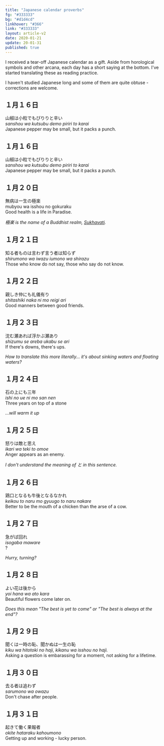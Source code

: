 ```yaml
---
title: "Japanese calendar proverbs"
fg: "#333333"
bg: "#d1d4cd"
linkhover: "#366"
link: "#333333"
layout: article-v2
date: 2020-01-21
update: 20-01-31
published: true
---
```

I received a tear-off Japanese calendar as a gift. Aside from horological symbols and other arcana, each day has a short saying at the bottom. I've started translating these as reading practice.

I haven't studied Japanese long and some of them are quite obtuse - corrections are welcome.

## １月１６日
山椒は小粒でもぴりりと辛い  
*sanshou wa kutsubu demo piriri to karai*  
Japanese pepper may be small, but it packs a punch.

## １月１６日
山椒は小粒でもぴりりと辛い  
*sanshou wa kutsubu demo piriri to karai*  
Japanese pepper may be small, but it packs a punch.

## １月２０日
無病は一生の極楽  
mubyou wa isshou no gokuraku  
Good health is a life in Paradise.

*極楽 is the name of a Buddhist realm, [Sukhavati](https://en.wikipedia.org/wiki/Sukhavati).*

## １月２１日
知る者ものは言わず言う者は知らず  
*shirumono wa iwazu iumono wa shirazu*  
Those who know do not say, those who say do not know.

## １月２２日
親しき仲にも礼儀有り  
*shitashiki naka ni mo reigi ari*  
Good manners between good friends.

## １月２３日
沈む瀬あれば浮かぶ瀬あり  
*shizumu se areba ukabu se ari*  
If there's downs, there's ups.

*How to translate this more literally... it's about sinking waters and floating waters?*  

## １月２４日
石の上にも三年  
*ishi no ue ni mo san nen*  
Three years on top of a stone

*...will warm it up*

## １月２５日
怒りは敵と思え  
*ikari wa teki to omoe*  
Anger appears as an enemy.

*I don't understand the meaning of と in this sentence.*

## １月２６日
鶏口となるも牛後となるなかれ  
*keikou to naru mo gyuugo to naru nakare*  
Better to be the mouth of a chicken than the arse of a cow.

## １月２７日
急がば回れ  
*isogaba maware*  
?

*Hurry, turning?*

## １月２８日
よい花は後から  
*yoi hana wa ato kara*  
Beautiful flowers come later on.

*Does this mean "The best is yet to come" or "The best is always at the end"?*

## １月２９日
聞くは一時の恥、聞かぬは一生の恥  
*kiku wa hitotoki no haji, kikanu wa isshou no haji.*  
Asking a question is embarassing for a moment, not asking for a lifetime.

## １月３０日
去る者は追わず  
*sarumono wa owazu*  
Don't chase after people.

## １月３１日
起きて働く果報者  
*okite hataraku kahoumono*  
Getting up and working - lucky person.
